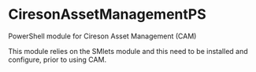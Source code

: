# CiresonAssetManagementPS
PowerShell module for Cireson Asset Management (CAM)

This module relies on the SMlets module and this need to be installed and configure, prior to using CAM.
